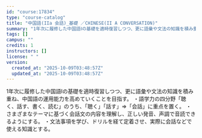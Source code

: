 ```yaml
---
id: "course:17834"
type: "course-catalog"
title: "中国語(IIa 会話)_基礎 ／CHINESE(II A CONVERSATION)"
summary: "1年次に履修した中国語Ⅰの基礎を適時復習しつつ、更に語彙や文法の知識を積み重ね、中国語の運用能力を高めていくことを目指す。 ・語学力の四分野「聴く、話す、書く、読む」のうち、｢聴く｣「話す」⇒「会話」に重点を置く。 ・さまざまなテーマに基づ…"
tags: []
campus: ""
credits: 1
instructors: []
license: " "
version:
  created_at: "2025-10-09T03:48:57Z"
  updated_at: "2025-10-09T03:48:57Z"
---
```


1年次に履修した中国語Ⅰの基礎を適時復習しつつ、更に語彙や文法の知識を積み重ね、中国語の運用能力を高めていくことを目指す。 ・語学力の四分野「聴く、話す、書く、読む」のうち、｢聴く｣「話す」⇒「会話」に重点を置く。 ・さまざまなテーマに基づく会話文の内容を理解し、正しい発音、声調で音読できるようにする。 ・文法事項を学び、ドリルを経て定着させ、実際に会話などで使える知識とする。
